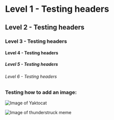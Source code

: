 # Level 1 - Testing headers

## Level 2 - Testing headers

### Level 3 - Testing headers

#### Level 4 - Testing headers

##### Level 5 - Testing headers

###### Level 6 - Testing headers

### Testing how to add an image:

![Image of Yaktocat](https://octodex.github.com/images/yaktocat.png)

![Image of thunderstruck meme](https://www.reddit.com/media?url=https%3A%2F%2Fi.redd.it%2Fs02bi01elmha1.jpg)


